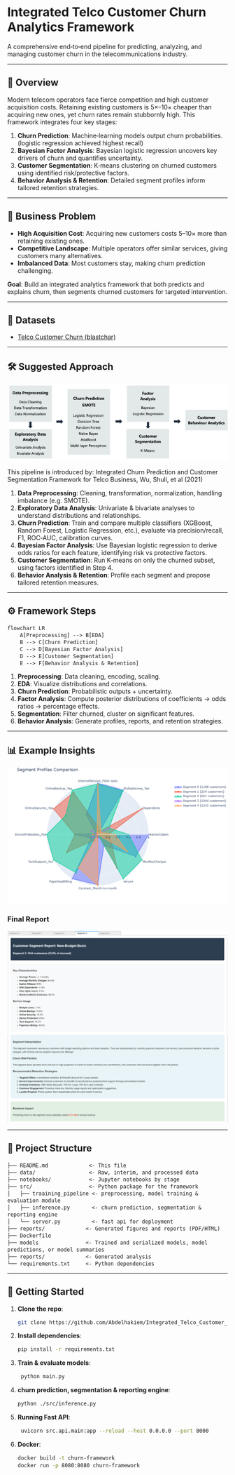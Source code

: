 # Integrated Telco Customer Churn Analytics Framework

A comprehensive end‑to‑end pipeline for predicting, analyzing, and managing customer churn in the telecommunications industry.

---

## 📖 Overview

Modern telecom operators face fierce competition and high customer acquisition costs. Retaining existing customers is 5×–10× cheaper than acquiring new ones, yet churn rates remain stubbornly high. This framework integrates four key stages:

1. **Churn Prediction**: Machine‑learning models output churn probabilities. (logistic regression achieved highest recall)
2. **Bayesian Factor Analysis**: Bayesian logistic regression uncovers key drivers of churn and quantifies uncertainty.
3. **Customer Segmentation**: K‑means clustering on churned customers using identified risk/protective factors.
4. **Behavior Analysis & Retention**: Detailed segment profiles inform tailored retention strategies.

---

## 🧩 Business Problem

* **High Acquisition Cost**: Acquiring new customers costs 5–10× more than retaining existing ones.
* **Competitive Landscape**: Multiple operators offer similar services, giving customers many alternatives.
* **Imbalanced Data**: Most customers stay, making churn prediction challenging.

**Goal**: Build an integrated analytics framework that both predicts and explains churn, then segments churned customers for targeted intervention.

---

## 🔬 Datasets

* [Telco Customer Churn (blastchar)](https://www.kaggle.com/datasets/blastchar/telco-customer-churn/data)


---
## 🛠️ Suggested Approach
![Churn Management Framework](image-9.png)

This pipeline is introduced by: Integrated Churn Prediction and Customer Segmentation Framework for Telco Business, Wu, Shuli, et al (2021)

1. **Data Preprocessing**: Cleaning, transformation, normalization, handling imbalance (e.g. SMOTE).
2. **Exploratory Data Analysis**: Univariate & bivariate analyses to understand distributions and relationships.
3. **Churn Prediction**: Train and compare multiple classifiers (XGBoost, Random Forest, Logistic Regression, etc.), evaluate via precision/recall, F1, ROC‑AUC, calibration curves.
4. **Bayesian Factor Analysis**: Use Bayesian logistic regression to derive odds ratios for each feature, identifying risk vs protective factors.
5. **Customer Segmentation**: Run K‑means on only the churned subset, using factors identified in Step 4.
6. **Behavior Analysis & Retention**: Profile each segment and propose tailored retention measures.

---

## ⚙️ Framework Steps

```mermaid
flowchart LR
    A[Preprocessing] --> B[EDA]
    B --> C[Churn Prediction]
    C --> D[Bayesian Factor Analysis]
    D --> E[Customer Segmentation]
    E --> F[Behavior Analysis & Retention]
```

1. **Preprocessing**: Data cleaning, encoding, scaling.
2. **EDA**: Visualize distributions and correlations.
3. **Churn Prediction**: Probabilistic outputs + uncertainty.
4. **Factor Analysis**: Compute posterior distributions of coefficients → odds ratios → percentage effects.
5. **Segmentation**: Filter churned, cluster on significant features.
6. **Behavior Analysis**: Generate profiles, reports, and retention strategies.

---

## 📊 Example Insights
![segment profiles comparison ](image-10.png)
### Final Report
![alt text](image-11.png)
![alt text](image-12.png)

---

## 📂 Project Structure

```
├── README.md             <- This file
├── data/                 <- Raw, interim, and processed data
├── notebooks/            <- Jupyter notebooks by stage
├── src/                  <- Python package for the framework
│   ├── traaining_pipeline <- preprocessing, model training & evaluation module
│   ├── inference.py       <- churn prediction, segmentation & reporting engine 
│   └── server.py          <- fast api for deployment
├── reports/             <- Generated figures and reports (PDF/HTML)
├── Dockerfile
├── models               <- Trained and serialized models, model predictions, or model summaries
├── reports/             <- Generated analysis
└── requirements.txt     <- Python dependencies
```

---

## 🚀 Getting Started

1. **Clone the repo**:

   ```bash
   git clone https://github.com/Abdelhakiem/Integrated_Telco_Customer_Churn_Framework.git
   ```
2. **Install dependencies**:

   ```bash
   pip install -r requirements.txt
   ```
3. **Train & evaluate models**:

   ```bash
    python main.py
   ```
4. **churn prediction, segmentation & reporting engine**:

   ```bash
   python ./src/inference.py
   ```
4. **Running Fast API**:
   ```bash
    uvicorn src.api.main:app --reload --host 0.0.0.0 --port 8000
   ```
5. **Docker**:
    ```bash
    docker build -t churn-framework 
    docker run -p 8080:8080 churn-framework
    ```



